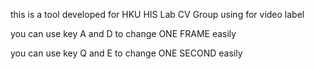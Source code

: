this is a tool developed for HKU HIS Lab CV Group using for video label

you can use key A and D to change ONE FRAME easily

you can use key Q and E to change ONE SECOND easily
